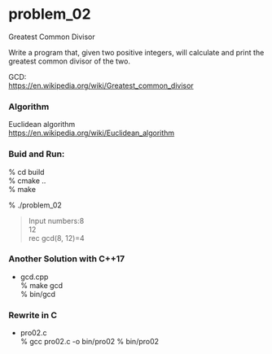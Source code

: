 problem_02  
===============

Greatest Common Divisor 

Write a program that, given two positive integers, will calculate and print the greatest common divisor of the two. 

GCD:  
https://en.wikipedia.org/wiki/Greatest_common_divisor  


### Algorithm  

Euclidean algorithm  
https://en.wikipedia.org/wiki/Euclidean_algorithm  


### Buid and Run:  
% cd build  
% cmake ..  
% make  

% ./problem_02  
> Input numbers:8  
> 12  
> rec gcd(8, 12)=4  

### Another Solution with C++17
- gcd.cpp  
% make gcd  
% bin/gcd  

### Rewrite in C  
- pro02.c  
% gcc pro02.c -o bin/pro02 
% bin/pro02    
  
